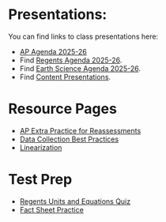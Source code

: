 # Presentations:

You can find links to class presentations here:
  - [AP Agenda 2025-26](/Daily%20Plan/20252026/Daily%20Slides/APAgendas202526.html)
  - Find [Regents Agenda 2025-26](/Daily%20Plan/20252026/Daily%20Slides/RPAgendas202526.html).
  - Find [Earth Science Agenda 2025-26](/Daily%20Plan/20252026/Daily%20Slides/EarthSci202526.html).
  - Find [Content Presentations](presindex).

# Resource Pages
  - [AP Extra Practice for Reassessments](\AP%20Resource%20Pages\apSBGPractice)
  - [Data Collection Best Practices](/AP%20Resource%20Pages/datacollection.html)
  - [Linearization](/AP%20Resource%20Pages/linearizationInteractive.html)

# Test Prep
  - [Regents Units and Equations Quiz](/mrporterphysics.github.io/regentsTestPrep/unitstestprepquiz.html)
  - [Fact Sheet Practice](/mrporterphysics.github.io/ap-physics-quiz/index.html)